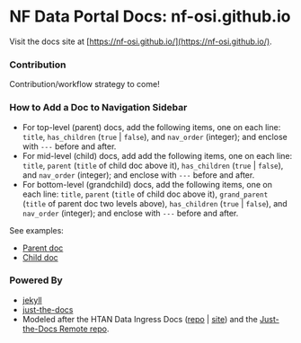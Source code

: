 # NF Data Portal Docs: nf-osi.github.io

Visit the docs site at [https://nf-osi.github.io/](https://nf-osi.github.io/).

### Contribution
Contribution/workflow strategy to come!

### How to Add a Doc to Navigation Sidebar
- For top-level (parent) docs, add the following items, one on each line: `title`, `has_children` (`true` | `false`), and `nav_order` (integer); and enclose with `---` before and after.
- For mid-level (child) docs, add add the following items, one on each line: `title`, `parent` (`title` of child doc above it), `has_children` (`true` | `false`), and `nav_order` (integer); and enclose with `---` before and after.
- For bottom-level (grandchild) docs, add the following items, one on each line: `title`, `parent` (`title` of child doc above it), `grand_parent` (`title` of parent doc two levels above), `has_children` (`true` | `false`), and `nav_order` (integer); and enclose with `---` before and after.

See examples:
- [Parent doc](https://github.com/nf-osi/nf-osi.github.io/blob/main/about.md)
- [Child doc](https://github.com/nf-osi/nf-osi.github.io/blob/main/about_portal_lifecycle.md)

### Powered By
* [jekyll](https://jekyllrb.com/)
* [just-the-docs](https://pmarsceill.github.io/just-the-docs/)
* Modeled after the HTAN Data Ingress Docs ([repo](https://github.com/ncihtan/HTAN-Data-Ingress-Docs/tree/gh-pages) | [site](https://ncihtan.github.io/HTAN-Data-Ingress-Docs/step-1.html)) and the [Just-the-Docs Remote repo](https://github.com/pmarsceill/jtd-remote).
